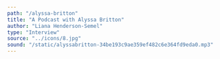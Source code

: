 ```yaml
---
path: "/alyssa-britton"
title: "A Podcast with Alyssa Britton"
author: "Liana Henderson-Semel"
type: "Interview"
source: "../icons/8.jpg"
sound: "/static/alyssabritton-34be193c9ae359ef482c6e364fd9eda0.mp3"
---
```

